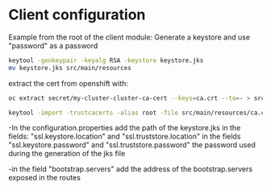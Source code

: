 # Client configuration
Example from the root of the client module:
Generate a keystore and use "password" as a password
```sh
keytool -genkeypair -keyalg RSA -keystore keystore.jks
mv keystore.jks src/main/resources
```
extract the cert from openshift with:
```sh
oc extract secret/my-cluster-cluster-ca-cert --keys=ca.crt --to=- > src/main/resources/ca.crt
```
```sh
keytool -import -trustcacerts -alias root -file src/main/resources/ca.crt -keystore src/main/resources/keystore.jks -storepass password -noprompt
```

-In the configuration.properties add the path of the keystore.jks 
in the fields:
"ssl.keystore.location"
and 
"ssl.truststore.location"
in the fields
"ssl.keystore.password"
and 
"ssl.truststore.password"
the password used during the generation of the jks file

-in the field
"bootstrap.servers"
add the address of the bootstrap.servers exposed in the routes
